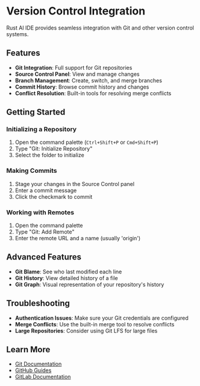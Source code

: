 # Version Control Integration

Rust AI IDE provides seamless integration with Git and other version control systems.

## Features

- **Git Integration**: Full support for Git repositories
- **Source Control Panel**: View and manage changes
- **Branch Management**: Create, switch, and merge branches
- **Commit History**: Browse commit history and changes
- **Conflict Resolution**: Built-in tools for resolving merge conflicts

## Getting Started

### Initializing a Repository

1. Open the command palette (`Ctrl+Shift+P` or `Cmd+Shift+P`)
2. Type "Git: Initialize Repository"
3. Select the folder to initialize

### Making Commits

1. Stage your changes in the Source Control panel
2. Enter a commit message
3. Click the checkmark to commit

### Working with Remotes

1. Open the command palette
2. Type "Git: Add Remote"
3. Enter the remote URL and a name (usually 'origin')

## Advanced Features

- **Git Blame**: See who last modified each line
- **Git History**: View detailed history of a file
- **Git Graph**: Visual representation of your repository's history

## Troubleshooting

- **Authentication Issues**: Make sure your Git credentials are configured
- **Merge Conflicts**: Use the built-in merge tool to resolve conflicts
- **Large Repositories**: Consider using Git LFS for large files

## Learn More

- [Git Documentation](https://git-scm.com/doc)
- [GitHub Guides](https://guides.github.com/)
- [GitLab Documentation](https://docs.gitlab.com/ee/gitlab-basics/start-using-git.html)
